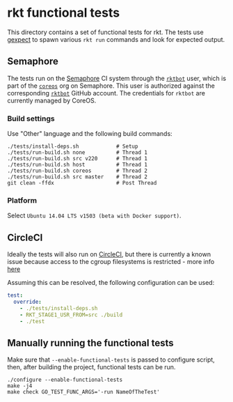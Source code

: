 # rkt functional tests

This directory contains a set of functional tests for rkt.
The tests use [gexpect](https://github.com/ThomasRooney/gexpect) to spawn various `rkt run` commands and look for expected output.

## Semaphore

The tests run on the [Semaphore](https://semaphoreci.com/) CI system through the [`rktbot`](https://semaphoreci.com/rktbot) user, which is part of the [`coreos`](https://semaphoreci.com/coreos/) org on Semaphore.
This user is authorized against the corresponding [`rktbot`](https://github.com/rktbot) GitHub account.
The credentials for `rktbot` are currently managed by CoreOS.

### Build settings

Use "Other" language and the following build commands:

```
./tests/install-deps.sh            # Setup
./tests/run-build.sh none          # Thread 1
./tests/run-build.sh src v220      # Thread 1
./tests/run-build.sh host          # Thread 1
./tests/run-build.sh coreos        # Thread 2
./tests/run-build.sh src master    # Thread 2
git clean -ffdx                    # Post Thread
```

### Platform

Select `Ubuntu 14.04 LTS v1503 (beta with Docker support)`.

## CircleCI

Ideally the tests will also run on [CircleCI](https://circleci.com), but there is currently a known issue because access to the cgroup filesystems is restricted - more info [here](https://github.com/coreos/rkt/issues/600#issuecomment-87655911)

Assuming this can be resolved, the following configuration can be used:

```circle.yml
test:
  override:
    - ./tests/install-deps.sh
    - RKT_STAGE1_USR_FROM=src ./build
    - ./test
```

## Manually running the functional tests

Make sure that `--enable-functional-tests` is passed to configure
script, then, after building the project, functional tests can be run.

```
./configure --enable-functional-tests
make -j4
make check GO_TEST_FUNC_ARGS='-run NameOfTheTest'
```
